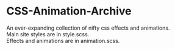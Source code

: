 # CSS-Animation-Archive
An ever-expanding collection of nifty css effects and animations.<br>
Main site styles are in style.scss.<br>
Effects and animations are in animation.scss.
